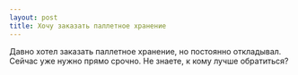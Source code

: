 ```yaml
---
layout: post 
title: Хочу заказать паллетное хранение 
--- 
```

Давно хотел заказать паллетное хранение, но постоянно откладывал. Сейчас уже нужно прямо срочно. Не знаете, к кому лучше обратиться?